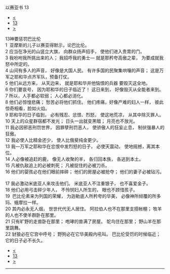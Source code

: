 ﻿





 以赛亚书 13




* [<](bible/ISA12.md)
* [13](bible/ISA.md)
* [>](bible/ISA14.md)



 
13神要惩罚巴比伦  
1  亚摩斯的儿子以赛亚得默示，论巴比伦。  
2 应当在净光的山竖立大旗， 向群众扬声招手， 使他们进入贵胄的门。  
3 我吩咐我所挑出来的人； 我招呼我的勇士— 就是那矜夸高傲之辈， 为要成就我怒中所定的。     
4 山间有多人的声音， 好像是大国人民。 有许多国的民聚集哄嚷的声音； 这是万军之耶和华点齐军队，预备打仗。  
5 他们从远方来， 从天边来， 就是耶和华并他恼恨的兵器 要毁灭这全地。     
6 你们要哀号， 因为耶和华的日子临近了！ 这日来到， 好像毁灭从全能者来到。  
7 所以，人手都必软弱； 人心都必消化。  
8 他们必惊惶悲痛； 愁苦必将他们抓住。 他们疼痛，好像产难的妇人一样， 彼此惊奇相看，脸如火焰。     
9 耶和华的日子临到， 必有残忍、忿恨、烈怒， 使这地荒凉， 从其中除灭罪人。  
10 天上的众星群宿都不发光； 日头一出就变黑暗； 月亮也不放光。  
11 我必因邪恶刑罚世界， 因罪孽刑罚恶人， 使骄傲人的狂妄止息， 制伏强暴人的狂傲。  
12 我必使人比精金还少， 使人比俄斐纯金更少。  
13 我—万军之耶和华在忿恨中发烈怒的日子， 必使天震动， 使地摇撼，离其本位。  
14 人必像被追赶的鹿， 像无人收聚的羊， 各归回本族， 各逃到本土。  
15 凡被仇敌追上的必被刺死； 凡被捉住的必被刀杀。  
16 他们的婴孩必在他们眼前摔碎； 他们的房屋必被抢夺； 他们的妻子必被玷污。     
17 我必激动米底亚人来攻击他们。 米底亚人不注重银子， 也不喜爱金子。  
18 他们必用弓击碎少年人， 不怜悯妇人所生的， 眼也不顾惜孩子。  
19  巴比伦素来为列国的荣耀， 为迦勒底人所矜夸的华美， 必像神所倾覆的所多玛、蛾摩拉一样。  
20 其内必永无人烟， 世世代代无人居住。 阿拉伯人也不在那里支搭帐棚； 牧羊的人也不使羊群卧在那里。  
21 只有旷野的走兽卧在那里； 咆哮的兽满了房屋。 鸵鸟住在那里； 野山羊在那里跳舞。  
22 豺狼必在它宫中呼号； 野狗必在它华美殿内吼叫。 巴比伦受罚的时候临近； 它的日子必不长久。 
* [<](bible/ISA12.md)
* [13](bible/ISA.md)
* [>](bible/ISA14.md)





---









